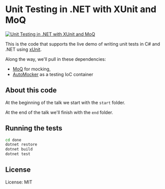 Unit Testing in .NET with XUnit and MoQ
=======================================

[![Unit Testing in .NET with XUnit and MoQ](https://github.com/robrich/net-testing-xunit-moq/actions/workflows/done.yml/badge.svg)](https://github.com/robrich/net-testing-xunit-moq/actions/workflows/done.yml)

This is the code that supports the live demo of writing unit tests in C# and .NET using [xUnit](https://xunit.net/docs/getting-started/netcore/cmdline).

Along the way, we'll pull in these dependencies:
- [MoQ](https://github.com/Moq/moq4) for mocking,
- [AutoMocker](https://github.com/moq/Moq.AutoMocker) as a testing IoC container

About this code
---------------

At the beginning of the talk we start with the `start` folder.

At the end of the talk we'll finish with the `end` folder.

Running the tests
-----------------

```sh
cd done
dotnet restore
dotnet build
dotnet test
```

License
-------

License: MIT
